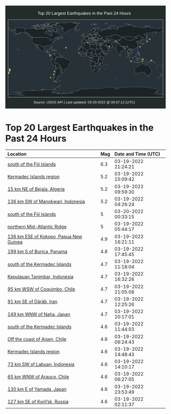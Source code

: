 ![Map](./map.png)

# Top 20 Largest Earthquakes in the Past 24 Hours

| Location | Mag | Date and Time (UTC) |
|:---|:---|:---|
| [south of the Fiji Islands](https://earthquake.usgs.gov/earthquakes/eventpage/us6000h62z) | 6.3 | 03-19-2022 21:24:21 |
| [Kermadec Islands region](https://earthquake.usgs.gov/earthquakes/eventpage/us6000h61i) | 5.2 | 03-19-2022 15:09:42 |
| [15 km NE of Bejaïa, Algeria](https://earthquake.usgs.gov/earthquakes/eventpage/us6000h5zu) | 5.2 | 03-19-2022 09:59:30 |
| [136 km SW of Manokwari, Indonesia](https://earthquake.usgs.gov/earthquakes/eventpage/us6000h5y7) | 5.2 | 03-19-2022 04:26:24 |
| [south of the Fiji Islands](https://earthquake.usgs.gov/earthquakes/eventpage/us6000h63t) | 5 | 03-20-2022 00:33:15 |
| [northern Mid-Atlantic Ridge](https://earthquake.usgs.gov/earthquakes/eventpage/us6000h5yv) | 5 | 03-19-2022 05:44:17 |
| [136 km ESE of Kokopo, Papua New Guinea](https://earthquake.usgs.gov/earthquakes/eventpage/us6000h61u) | 4.9 | 03-19-2022 16:21:11 |
| [199 km S of Burica, Panama](https://earthquake.usgs.gov/earthquakes/eventpage/us6000h629) | 4.8 | 03-19-2022 17:45:45 |
| [south of the Kermadec Islands](https://earthquake.usgs.gov/earthquakes/eventpage/us6000h604) | 4.7 | 03-19-2022 11:18:04 |
| [Kepulauan Tanimbar, Indonesia](https://earthquake.usgs.gov/earthquakes/eventpage/us6000h61w) | 4.7 | 03-19-2022 16:32:26 |
| [95 km WSW of Coquimbo, Chile](https://earthquake.usgs.gov/earthquakes/eventpage/us6000h62t) | 4.7 | 03-19-2022 21:05:08 |
| [91 km SE of Dārāb, Iran](https://earthquake.usgs.gov/earthquakes/eventpage/us6000h60f) | 4.7 | 03-19-2022 12:25:26 |
| [149 km WNW of Naha, Japan](https://earthquake.usgs.gov/earthquakes/eventpage/us6000h62p) | 4.7 | 03-19-2022 20:17:01 |
| [south of the Kermadec Islands](https://earthquake.usgs.gov/earthquakes/eventpage/us6000h60b) | 4.6 | 03-19-2022 11:44:03 |
| [Off the coast of Aisen, Chile](https://earthquake.usgs.gov/earthquakes/eventpage/us6000h5z4) | 4.6 | 03-19-2022 06:24:43 |
| [Kermadec Islands region](https://earthquake.usgs.gov/earthquakes/eventpage/us6000h61k) | 4.6 | 03-19-2022 14:48:43 |
| [73 km SW of Labuan, Indonesia](https://earthquake.usgs.gov/earthquakes/eventpage/us6000h615) | 4.6 | 03-19-2022 14:10:17 |
| [65 km WNW of Arauco, Chile](https://earthquake.usgs.gov/earthquakes/eventpage/us6000h5z5) | 4.6 | 03-19-2022 06:27:05 |
| [130 km E of Yamada, Japan](https://earthquake.usgs.gov/earthquakes/eventpage/us6000h63k) | 4.6 | 03-19-2022 23:53:49 |
| [127 km SE of Kuril’sk, Russia](https://earthquake.usgs.gov/earthquakes/eventpage/us6000h5xi) | 4.6 | 03-19-2022 02:11:37 |
